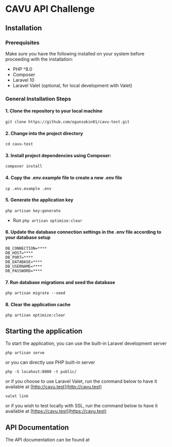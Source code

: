 # CAVU API Challenge

## Installation

### Prerequisites
Make sure you have the following installed on your system before proceeding with the installation:

- PHP ^8.0
- Composer
- Laravel 10
- Laravel Valet (optional, for local development with Valet)

### General Installation Steps

#### 1. Clone the repository to your local machine
```shell
git clone https://github.com/ogunsakin01/cavu-test.git
```

#### 2. Change into the project directory
```shell
cd cavu-test
```

#### 3. Install project dependencies using Composer:
```shell
composer install
```

#### 4. Copy the .env.example file to create a new .env file
```shell
cp .env.example .env
```

#### 5. Generate the application key
```shell
php artisan key:generate
```

- Run `php artisan optimize:clear`

#### 6. Update the database connection settings in the .env file according to your database setup
```dotenv
DB_CONNECTION=****
DB_HOST=****
DB_PORT=****
DB_DATABASE=****
DB_USERNAME=****
DB_PASSWORD=****
```

#### 7. Run database migrations and seed the database
```shell
php artisan migrate --seed
```

#### 8. Clear the application cache
```shell
php artisan optimize:clear
```

## Starting the application
To start the application, you can use the built-in Laravel development server

```shell
php artisan serve
```
or you can directly use PHP built-in server
```shell
php -S locahost:8000 -t public/
```

or if you choose to use Laravel Valet, run the command below to have it available at [http://cavu.test](http://cavu.test)
```shell
valet link
```
or if you wish to test locally  with SSL, run the command below to have it available  at [https://cavu.test](https://cavu.test)

## API Documentation
The API documentation can be found at []()
